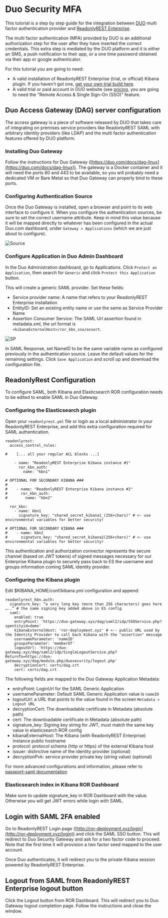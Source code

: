 # Duo Security MFA

This tutorial is a step by step guide for the integration between [DUO](https://duo.com) multi factor authentication provider and [ReadonlyREST Enterprise](https://readonlyrest.com/enterprise).

The multi factor authentication (MFA) provided by DUO is an additional authorization step for the user after they have inserted the correct credentials. This extra step is mediated by the DUO platform and it is either an SMS, a push notification to their app, or a one time password obtained via their app or google authenticator.

For this tutorial you are going to need:

* A valid installation of ReadonlyREST Enterprise (trial, or official) Kibana plugin. If you haven't got one, [get your own trial build here](https://readonlyrest.com/enterprise).
* A valid trial or paid account in DUO website (see [pricing](https://duo.com/pricing), you are going to need the "Remote Access & Single Sign-On (SSO)" feature.

## Duo Access Gateway (DAG) server configuration

The access gateway is a piece of software released by DUO that takes care of integrating on premises service providers like ReadonlyREST SAML with arbitrary identity providers (like LDAP) and the multi factor authentication features offered by DUO platform.

### Installing Duo Gateway

Follow the instructions for Duo Gateway ([https://duo.com/docs/dag-linux](https://duo.com/docs/dag-linux)). The gateway is a Docker container and it will need the ports 80 and 443 to be available, so you will probably need a dedicated VM or Bare Metal so that Duo Gateway can properly bind to these ports.

### Configuring Authentication Source

Once the Duo Gateway is installed, open a browser and point to its web interface to configure it. When you configure the authentication sources, be sure to set the correct username attribute. Keep in mind this value because it will be mapped directly to whatever has been configured in the actual Duo.com dashboard, under `Gateway > Applications` (which we are just about to configure).

![Source](<../../.gitbook/assets/duo-dag-config (1) (1).png>)

### Configure Application in Duo Admin Dashboard

In the Duo Administration dashboard, go to Applications. Click `Protect an Application`, then search for `Generic` and click `Protect this Application` button.

This will create a generic SAML provider. Set these fields:

* Service provider name: A name that refers to your ReadonlyREST Enterprise  installation
* EntityID: Set an existing entity name or use the same as Service Provider Name
* Assertion Consumer Service: The SAML Url assertion found in metadata.xml, the url format is `<kibanaExternalHost>/ror_kbn_sso/assert`.&#x20;

![SP](<../../.gitbook/assets/duo-saml-sp (1) (3) (3) (3) (3) (2).png>)

In SAML Response, set NameID to be the same variable name as configured previously in the authentication source. Leave the default values for the remaining settings. Click `Save Application` and scroll up and download the configuration file.

## ReadonlyRest Configuration

To configure SAML, both Kibana and Elasticsearch ROR configuration needs to be edited to enable SAML in Duo Gateway.

### Configuring the Elasticsearch plugin

Open your `readonlyrest.yml` file or login as a local administrator in your ReadonlyREST Enterprise, and add this extra configuration required for SAML authentication.

```
readonlyrest:
  access_control_rules:

#    [... all your regular ACL blocks ...]

    - name: "ReadonlyREST Enterprise Kibana instance #1"
      ror_kbn_auth:
        name: "kbn1"

# OPTIONAL FOR SECONDARY KIBANA ###
#
#    - name: "ReadonlyREST Enterprise Kibana instance #2"
#      ror_kbn_auth:
#        name: "kbn2"

  ror_kbn:
    - name: kbn1
      signature_key: "shared_secret_kibana1_(256+chars)" # <- use environmental variables for better security!

# OPTIONAL FOR SECONDARY KIBANA ###
#    - name: kbn2
#      signature_key: "shared_secret_kibana2(256+chars)" # <- use environmental variables for better security!
```

This authentication and authorization connector represents the secure channel (based on JWT tokens) of signed messages necessary for our Enterprise Kibana plugin to securely pass back to ES the username and groups information coming SAML identity provider.

### Configuring the Kibana plugin

Edit $KIBANA\_HOME/conf/kibana.yml configuration and append:

```
readonlyrest_kbn.auth:
  signature_key: “a very long key (more than 256 characters) goes here …..” # the same signing key added above in ES config
  saml:
    enabled: true
    entryPoint: 'https://duo-gateway.xyz/dag/saml2/idp/SSOService.php?spentityid=demo'
    kibanaExternalHost: 'ror-deployment.xyz' # <-- public URL used by the Identity Provider to call back Kibana with the "assertion" message
    usernameParameter: 'nameID'
    groupsParameter: 'memberOf'
    logoutUrl: 'https://duo-gateway.xyz/dag/saml2/idp/SingleLogoutService.php?ReturnTo=https://duo-gateway.xyz/dag/module.php/duosecurity/logout.php'
    decryptionCert: certs/dag.crt
    cert: certs/dag.crt
```

The following fields are mapped to the Duo Gateway Application Metadata:

* entryPoint: LoginUrl for the SAML Generic Application
* usernameParameter: Default SAML Generic Application value is `nameID`
* logoutUrl: a URL that points to the value found in the screen `Metadata > Logout URL`
* decryptionCert: The downloadable certificate in Metadata (absolute path)
* cert: The downloadable certificate in Metadata (absolute path)
* signature\_key: Signing key string for JWT, must match the same key value in elasticsearch ROR config
* kibanaExternalHost: The Kibana (with ReadonlyREST Enterprise) instance public hostname
* protocol: protocol schema (http or https) of the external Kibana host
* issuer: distinctive name of the identity provider (optional)
* decryptionPvk: service provider private key (string value) (optional)

For more advanced configurations and information, please refer to [passport-saml documentation](https://github.com/bergie/passport-saml)

### Elasticsearch index in Kibana ROR Dashboard

Make sure to update signature\_key in ROR Dashboard with the value. Otherwise you will get JWT errors while login with SAML.

## Login with SAML 2FA enabled

Go to ReadonlyREST Login page ([http://ror-deployment.xyz/login](http://ror-deployment.xyz/login)) and click the SAML SSO button. This will redirect to Duo Security Gateway and ask for a two factor code to proceed. Note that the first time it will provision a two factor seed mapped to the user account.

Once Duo authenticates, it will redirect you to the private Kibana session powered by ReadonlyREST Enterprise.

## Logout from SAML from ReadonlyREST Enterprise logout button

Click the Logout button from ROR Dashboard. This will redirect you to Duo Gateway logout completion page. Follow the instructions and close the window.
